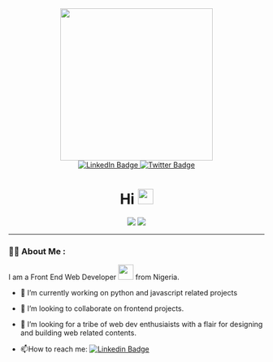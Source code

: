
<div id="header" align="center">
  <img src="https://media.giphy.com/media/igRW3jH2LcCVzMqi5F/giphy.gif" width="300"/>
</div>
<div id="badges"  align="center"> 
  <a href="https://www.linkedin.com/in/adesheye-akalla-81b834281/">
    <img src="https://img.shields.io/badge/LinkedIn-blue?style=for-the-badge&logo=linkedin&logoColor=white" alt="LinkedIn Badge"/>
  </a>
  <a href="https://twitter.com/ConceiveXCreate">
    <img src="https://img.shields.io/badge/Twitter-blue?style=for-the-badge&logo=twitter&logoColor=white" alt="Twitter Badge"/>
  </a>
</div>
<div id="count"  align="center">
   <img src="https://komarev.com/ghpvc/?username=thefelainme&style=flat-square&color=blue" alt=""/>
  <h1>
  Hi
  <img src="https://media.giphy.com/media/hvRJCLFzcasrR4ia7z/giphy.gif" width="30px"/>
</h1>
</div>
<div align="center">
  <img src="https://media.giphy.com/media/v1.Y2lkPTc5MGI3NjExdjRlMWlxN3Q4Y3J3eDFpajV0Y25lczBrOXF1M3VyczdoYmYyMXJnZiZlcD12MV9pbnRlcm5hbF9naWZfYnlfaWQmY3Q9dHM/ZDTbix65Me1YDNLDF3/giphy.gif"/>
    <img src="https://media.giphy.com/media/v1.Y2lkPTc5MGI3NjExMW4yNDc1d29raWk2ZHMzM2IweHhhaGN6cjdqbzhjZTRiNW81OGllcCZlcD12MV9pbnRlcm5hbF9naWZfYnlfaWQmY3Q9cw/3iyKHMIKg5VWG6qHUm/giphy.gif"/>
</div>

---

### :man_technologist: About Me :
I am a Front End Web Developer <img src="https://media.giphy.com/media/WUlplcMpOCEmTGBtBW/giphy.gif" width="30"> from Nigeria.
- 🔭 I’m currently working on python and javascript related projects

- 👯 I’m looking to collaborate on frontend projects.

- 🤔 I’m looking for a tribe of web dev enthusiaists with a flair for designing and building web related contents.

- :mailbox:How to reach me: [![Linkedin Badge](https://img.shields.io/badge/-Adesheye-blue?style=flat&logo=Linkedin&logoColor=white)](https://www.linkedin.com/in/adesheye/)


